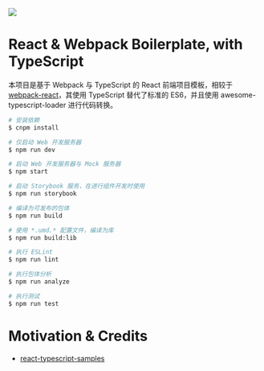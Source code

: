 ![](https://www.robinwieruch.de/img/posts/minimal-react-webpack-babel-setup/banner.jpg)

# React & Webpack Boilerplate, with TypeScript

本项目是基于 Webpack 与 TypeScript 的 React 前端项目模板，相较于 [webpack-react](../webpack-react)，其使用 TypeScript 替代了标准的 ES6，并且使用 awesome-typescript-loader 进行代码转换。

```sh
# 安装依赖
$ cnpm install

# 仅启动 Web 开发服务器
$ npm run dev

# 启动 Web 开发服务器与 Mock 服务器
$ npm start

# 启动 Storybook 服务，在进行组件开发时使用
$ npm run storybook

# 编译为可发布的包体
$ npm run build

# 使用 *.umd.* 配置文件，编译为库
$ npm run build:lib

# 执行 ESLint
$ npm run lint

# 执行包体分析
$ npm run analyze

# 执行测试
$ npm run test
```

# Motivation & Credits

* [react-typescript-samples](https://github.com/Lemoncode/react-typescript-samples)
